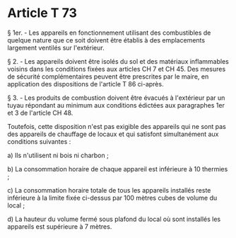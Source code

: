 # Article T 73

§ 1er. - Les appareils en fonctionnement utilisant des combustibles de quelque nature que ce soit doivent être établis à des emplacements largement ventilés sur l'extérieur.

§ 2. - Les appareils doivent être isolés du sol et des matériaux inflammables voisins dans les conditions fixées aux articles CH 7 et CH 45. Des mesures de sécurité complémentaires peuvent être prescrites par le maire, en application des dispositions de l'article T 86 ci-après.

§ 3. - Les produits de combustion doivent être évacués à l'extérieur par un tuyau répondant au minimum aux conditions édictées aux paragraphes 1er et 3 de l'article CH 48.

Toutefois, cette disposition n'est pas exigible des appareils qui ne sont pas des appareils de chauffage de locaux et qui satisfont simultanément aux conditions suivantes :

a) Ils n'utilisent ni bois ni charbon ;

b) La consommation horaire de chaque appareil est inférieure à 10 thermies ;

c) La consommation horaire totale de tous les appareils installés reste inférieure à la limite fixée ci-dessus par 100 mètres cubes de volume du local ;

d) La hauteur du volume fermé sous plafond du local où sont installés les appareils est supérieure à 7 mètres.

